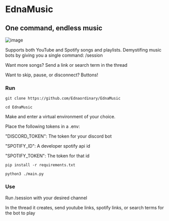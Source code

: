 # EdnaMusic

## One command, endless music

![image](https://github.com/user-attachments/assets/4724f7cf-3e42-4bf9-b02d-b1f08522fab7)

Supports both YouTube and Spotify songs and playlists.
Demystifing music bots by giving you a single command: /session

Want more songs? Send a link or search term in the thread

Want to skip, pause, or disconnect? Buttons!

### Run

`git clone https://github.com/Ednaordinary/EdnaMusic`

`cd EdnaMusic`

Make and enter a virtual environment of your choice.

Place the following tokens in a .env:

"DISCORD_TOKEN": The token for your discord bot

"SPOTIFY_ID": A developer spotify api id

"SPOTIFY_TOKEN": The token for that id

`pip install -r requirements.txt`

`python3 ./main.py`

### Use

Run /session with your desired channel

In the thread it creates, send youtube links, spotify links, or search terms for the bot to play
